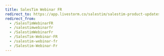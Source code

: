 ```yaml
---
title: SalesTim Webinar FR
redirect_to: https://app.livestorm.co/salestim/salestim-product-updates-4-fr
redirect_from:
  - /SalesTimWebinarFR
  - /salestimwebinarfr
  - /SalestimWebinarFr
  - /SalesTim-Webinar-FR
  - /salestim-webinar-fr
  - /Salestim-Webinar-Fr
---
```

